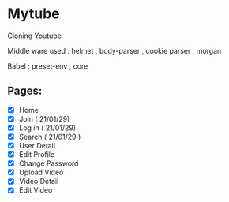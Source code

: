# Mytube



Cloning Youtube

Middle ware used :  helmet , body-parser , cookie parser , morgan


Babel : preset-env , core

## Pages: 

- [x] Home
- [x] Join ( 21/01/29)
- [x] Log in ( 21/01/29)
- [x] Search ( 21/01/29 )
- [x] User Detail
- [x] Edit Profile
- [x] Change Password
- [x] Upload Video
- [x] Video Detail
- [x] Edit Video
